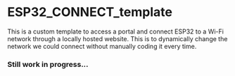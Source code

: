 # ESP32_CONNECT_template
This is a custom template to access a portal and connect ESP32 to a Wi-Fi network through a locally hosted website. This is to dynamically change the network we could connect without manually coding it every time.

### Still work in progress...
